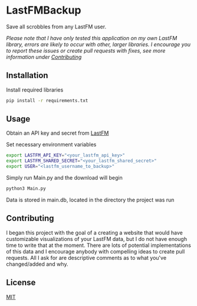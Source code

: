 # LastFMBackup

Save all scrobbles from any LastFM user.

*Please note that I have only tested this application on my own LastFM library, errors are likely to occur with other, larger libraries. I encourage you to report these issues or create pull requests with fixes, see more information under [Contributing](#contributing)*

## Installation

Install required libraries

```bash
pip install -r requirements.txt
```

## Usage

Obtain an API key and secret from [LastFM](https://www.last.fm/api/account/create)

Set necessary environment variables

```bash
export LASTFM_API_KEY="<your_lastfm_api_key>"
export LASTFM_SHARED_SECRET="<your_lastfm_shared_secret>"
export USER="<lastfm_username_to_backup>"
```

Simply run Main.py and the download will begin

```bash
python3 Main.py
```

Data is stored in main.db, located in the directory the project was run

## <a name="contributing"></a> Contributing
I began this project with the goal of a creating a website that would have customizable visualizations of your LastFM data, but I do not have enough time to write that at the moment. There are lots of potential implementations of this data and I encourage anybody with compelling ideas to create pull requests. All I ask for are descriptive comments as to what you've changed/added and why.

## License
[MIT](https://choosealicense.com/licenses/mit/)